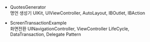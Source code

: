 * QuotesGenerator   
명언 생성기
UIKit, UIViewController, AutoLayout, IBOutlet, IBAction

* ScreenTransactionExample   
화면전환
UINavigationController, ViewController LifeCycle, DataTransaction, Delegate Pattern
